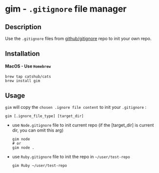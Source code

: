 # gim - `.gitignore` file manager

## Description

Use the `.gitignore` files from [github/gitignore](https://github.com/github/gitignore) repo to init your own repo.

## Installation

#### MacOS - Use `Homebrew`

```
brew tap catshub/cats
brew install gim
```

## Usage

`gim` will copy the `chosen .ignore file content` to init your `.gitignore` :

```
gim [.ignore_file_type] [target_dir]
```

- use `Node.gitignore` file to init current repo (if the [target_dir] is current dir, you can omit this arg)

  ```shell
  gim node
  # or
  gim node .
  ```

- use `Ruby.gitignore` file to init the repo in `~/user/test-repo`

  ```shell
  gim Ruby ~/user/test-repo
  ```
